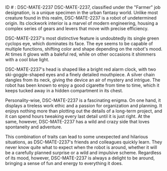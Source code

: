 ID # : DSC-MATE-2237
DSC-MATE-2237, classified under the "Farmer" job designation, is a unique specimen in the urban fantasy world. Unlike most creature found in this realm, DSC-MATE-2237 is a robot of undetermined origin. Its clockwork interior is a marvel of modern engineering, housing a complex series of gears and levers that move with precise efficiency.

DSC-MATE-2237's most distinctive feature is undoubtedly its single green cyclops eye, which dominates its face. The eye seems to be capable of multiple functions, shifting color and shape depending on the robot's mood. At times it glows with a baleful red, while on other occasions it shimmers with a cool blue light.

DSC-MATE-2237's head is shaped like a bright red alarm clock, with two ski-goggle-shaped eyes and a finely detailed mouthpiece. A silver chain dangles from its neck, giving the device an air of mystery and intrigue. The robot has been known to enjoy a good cigarette from time to time, which it keeps tucked away in a hidden compartment in its chest.

Personality-wise, DSC-MATE-2237 is a fascinating enigma. On one hand, it displays a tireless work ethic and a passion for organization and planning. It enjoys nothing more than plotting out the details of a long-term project, and it can spend hours tweaking every last detail until it is just right. At the same, however, DSC-MATE-2237 has a wild and crazy side that loves spontaneity and adventure.

This combination of traits can lead to some unexpected and hilarious situations, as DSC-MATE-2237's friends and colleagues quickly learn. They never know quite what to expect when the robot is around, whether it will be a carefully planned surprise or a wild and impulsive scheme. Regardless of its mood, however, DSC-MATE-2237 is always a delight to be around, bringing a sense of fun and energy to everything it does.